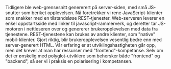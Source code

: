 Tidligere ble web-grensesnitt genererert på server-siden, med små JS-snutter som beriket opplevelsen. Nå foretrekker vi rene JavaScript-klienter som snakker med en tilstandsløse REST-tjenester. Web-serveren leverer en enkel oppstartsside med linker til javascript-rammerverk, og deretter tar JS-motoren i nettleseren over og genererer brukeropplevelsen med data fra tjenestene. REST-tjenestene kan brukes av andre klienter, som "native" mobil-klienter. Gjort riktig, blir brukeropplevelsen vesentlig bedre enn med server-generert HTML. Vår erfaring er at utviklingshastigheten går opp, men det krever at man har ressurser med "frontend"-kompetanse. Selv om det er ønskelig med polyglot-utviklere som behersker både "frontend" og "backend", så ser vi  i praksis en polarisering i kompetansen.